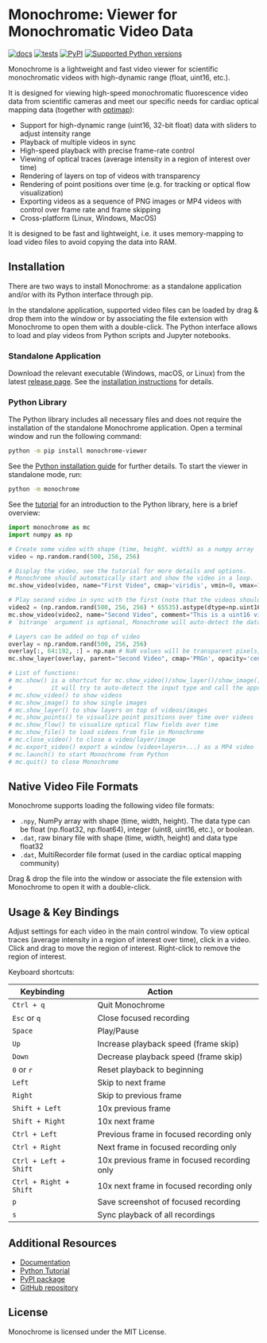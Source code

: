 # Monochrome: Viewer for Monochromatic Video Data
[![docs](https://readthedocs.org/projects/monochrome/badge/?version=latest&style=)](https://monochrome.readthedocs.org)
[![tests](https://github.com/sitic/monochrome/actions/workflows/build.yml/badge.svg)](https://github.com/sitic/monochrome/actions/workflows/build.yml)
[![PyPI](https://img.shields.io/pypi/v/monochrome-viewer.svg)](https://pypi.org/project/monochrome-viewer/)
[![Supported Python versions](https://img.shields.io/pypi/pyversions/monochrome-viewer.svg)](https://python.org)

Monochrome is a lightweight and fast video viewer for scientific monochromatic videos with high-dynamic range (float, uint16, etc.).

It is designed for viewing high-speed monochromatic fluorescence video data from scientific cameras and meet our specific needs for cardiac optical mapping data (together with [optimap](https://github.com/cardiacvision/optimap)):
* Support for high-dynamic range (uint16, 32-bit float) data with sliders to adjust intensity range
* Playback of multiple videos in sync
* High-speed playback with precise frame-rate control
* Viewing of optical traces (average intensity in a region of interest over time)
* Rendering of layers on top of videos with transparency
* Rendering of point positions over time (e.g. for tracking or optical flow visualization)
* Exporting videos as a sequence of PNG images or MP4 videos with control over frame rate and frame skipping
* Cross-platform (Linux, Windows, MacOS)

It is designed to be fast and lightweight, i.e. it uses memory-mapping to load video files to avoid copying the data into RAM.

## Installation

There are two ways to install Monochrome: as a standalone application and/or with its Python interface through pip.

In the standalone application, supported video files can be loaded by drag & drop them into the window or by associating the file extension with Monochrome to open them with a double-click. The Python interface allows to load and play videos from Python scripts and Jupyter notebooks.

### Standalone Application

Download the relevant executable (Windows, macOS, or Linux) from the latest [release page](https://github.com/sitic/monochrome/releases/latest). See the [installation instructions](https://monochrome.readthedocs.io/latest/installation_standalone/) for details.

### Python Library

The Python library includes all necessary files and does not require the installation of the standalone Monochrome application. Open a terminal window and run the following command:

```bash
python -m pip install monochrome-viewer
```

See the [Python installation guide](https://monochrome.readthedocs.io/latest/installation_python/) for further details. To start the viewer in standalone mode, run:
```bash
python -m monochrome
```

See the [tutorial](https://monochrome.readthedocs.io/latest/tutorial/) for an introduction to the Python library, here is a brief overview:

```python
import monochrome as mc
import numpy as np

# Create some video with shape (time, height, width) as a numpy array
video = np.random.rand(500, 256, 256)

# Display the video, see the tutorial for more details and options.
# Monochrome should automatically start and show the video in a loop.
mc.show_video(video, name="First Video", cmap='viridis', vmin=0, vmax=1)

# Play second video in sync with the first (note that the videos should have the same length)
video2 = (np.random.rand(500, 256, 256) * 65535).astype(dtype=np.uint16)
mc.show_video(video2, name="Second Video", comment="This is a uint16 video", bitrange="uint16")
# `bitrange` argument is optional, Monochrome will auto-detect the data type

# Layers can be added on top of video
overlay = np.random.rand(500, 256, 256)
overlay[:, 64:192, :] = np.nan # NaN values will be transparent pixels, see tutorial
mc.show_layer(overlay, parent="Second Video", cmap='PRGn', opacity='centered')

# List of functions:
# mc.show() is a shortcut for mc.show_video()/show_layer()/show_image()/show_file(),
#           it will try to auto-detect the input type and call the appropriate function.
# mc.show_video() to show videos
# mc.show_image() to show single images
# mc.show_layer() to show layers on top of videos/images
# mc.show_points() to visualize point positions over time over videos
# mc.show_flow() to visualize optical flow fields over time
# mc.show_file() to load videos from file in Monochrome
# mc.close_video() to close a video/layer/image
# mc.export_video() export a window (video+layers+...) as a MP4 video
# mc.launch() to start Monochrome from Python
# mc.quit() to close Monochrome
```

## Native Video File Formats
Monochrome supports loading the following video file formats:

* `.npy`, NumPy array with shape (time, width, height). The data type can be float (np.float32, np.float64), integer (uint8, uint16, etc.), or boolean.
* `.dat`, raw binary file with shape (time, width, height) and data type float32
* `.dat`, MultiRecorder file format (used in the cardiac optical mapping community)

Drag & drop the file into the window or associate the file extension with Monochrome to open it with a double-click.

## Usage & Key Bindings

Adjust settings for each video in the main control window. To view optical traces (average intensity in a region of interest over time), click in a video. Click and drag to move the region of interest. Right-click to remove the region of interest.

Keyboard shortcuts:

| Keybinding &nbsp;&nbsp;&nbsp;&nbsp;&nbsp;&nbsp;&nbsp; | Action &nbsp;&nbsp;&nbsp;&nbsp;&nbsp;&nbsp;&nbsp;&nbsp;&nbsp;&nbsp;&nbsp;&nbsp;&nbsp;&nbsp; |
| --- | --- |
| `Ctrl + q` | Quit Monochrome |
| `Esc` or `q` | Close focused recording |
| `Space` | Play/Pause |
| `Up` | Increase playback speed (frame skip) |
| `Down` | Decrease playback speed (frame skip) |
| `0` or `r` | Reset playback to beginning |
| `Left` | Skip to next frame |
| `Right` | Skip to previous frame |
| `Shift + Left` | 10x previous frame |
| `Shift + Right` | 10x next frame |
| `Ctrl + Left` | Previous frame in focused recording only |
| `Ctrl + Right` | Next frame in focused recording only |
| `Ctrl + Left + Shift` | 10x previous frame in focused recording only |
| `Ctrl + Right + Shift` | 10x next frame in focused recording only |
| `p` | Save screenshot of focused recording |
| `s` | Sync playback of all recordings |

## Additional Resources

* [Documentation](https://monochrome.readthedocs.io)
* [Python Tutorial](https://monochrome.readthedocs.io/latest/tutorial/)
* [PyPI package](https://pypi.org/project/monochrome-viewer/)
* [GitHub repository](https://github.com/sitic/monochrome)

## License

Monochrome is licensed under the MIT License.
